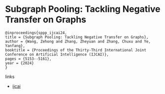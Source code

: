 # Subgraph Pooling: Tackling Negative Transfer on Graphs

```
@inproceedings{sppp_ijcai24,
title = {Subgraph Pooling: Tackling Negative Transfer on Graphs},
author = {Wang, Zehong and Zhang, Zheyuan and Zhang, Chuxu and Ye, Yanfang},
booktitle = {Proceedings of the Thirty-Third International Joint Conference on Artificial Intelligence (IJCAI)},
pages = {5153--5161},
year = {2024}
}
```

links
- [ijcai](https://www.ijcai.org/proceedings/2024/570)
